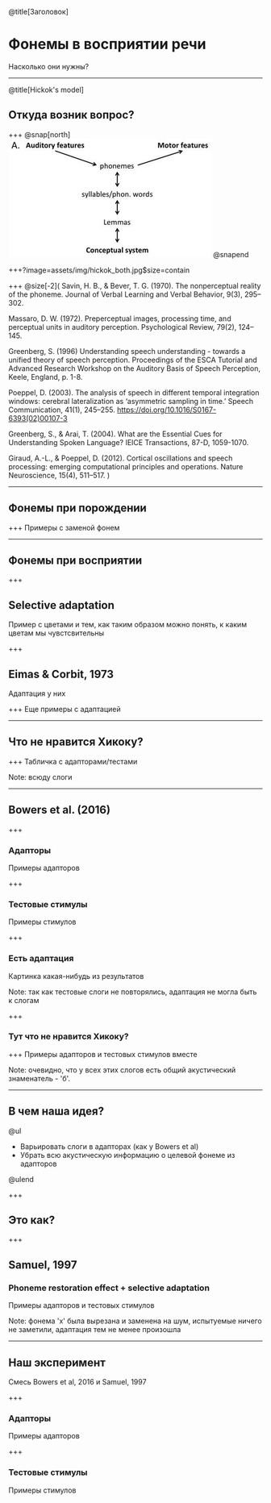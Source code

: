 @title[Заголовок]

# Фонемы в восприятии речи

Насколько они нужны?


---
@title[Hickok's model]
## Откуда возник вопрос?

+++
@snap[north]
![Hickok - asymmetric](assets/img/hickok_symmetric.png)
@snapend

+++?image=assets/img/hickok_both.jpg$size=contain

+++
@size[-2](
Savin, H. B., & Bever, T. G. (1970). The nonperceptual reality of the phoneme. Journal of Verbal Learning and Verbal Behavior, 9(3), 295–302.

Massaro, D. W. (1972). Preperceptual images, processing time, and perceptual units in auditory perception. Psychological Review, 79(2), 124–145.

Greenberg, S. (1996) Understanding speech understanding - towards a unified theory of speech perception. Proceedings of the ESCA Tutorial and Advanced Research Workshop on the Auditory Basis of Speech Perception, Keele, England, p. 1-8.

Poeppel, D. (2003). The analysis of speech in different temporal integration windows: cerebral lateralization as ‘asymmetric sampling in time.’ Speech Communication, 41(1), 245–255. https://doi.org/10.1016/S0167-6393(02)00107-3

Greenberg, S., & Arai, T. (2004). What are the Essential Cues for Understanding Spoken Language? IEICE Transactions, 87-D, 1059-1070.

Giraud, A.-L., & Poeppel, D. (2012). Cortical oscillations and speech processing: emerging computational principles and operations. Nature Neuroscience, 15(4), 511–517.
)

---
## Фонемы при порождении

+++
Примеры с заменой фонем


---
## Фонемы при восприятии

+++
## Selective adaptation

Пример с цветами и тем, как таким образом можно понять, к каким цветам мы чувстсвительны

+++
## Eimas & Corbit, 1973

Адаптация у них

+++
Еще примеры с адаптацией


---
## Что не нравится Хикоку?

+++
Табличка с адапторами/тестами

Note:
всюду слоги


---
## Bowers et al. (2016)

+++
### Адапторы

Примеры адапторов

+++
### Тестовые стимулы

Примеры стимулов

+++
### Есть адаптация

Картинка какая-нибудь из результатов

Note:
так как тестовые слоги не повторялись, адаптация не могла быть к слогам

+++
### Тут что не нравится Хикоку?

+++
Примеры адапторов и тестовых стимулов вместе

Note:
очевидно, что у всех этих слогов есть общий акустический знаменатель - 'б'.


---
## В чем наша идея?

@ul

- Варьировать слоги в адапторах (как у Bowers et al)
- Убрать всю акустическую информацию о целевой фонеме из адапторов

@ulend

+++
## Это как?


+++

## Samuel, 1997

### Phoneme restoration effect + selective adaptation

Примеры адапторов и тестовых стимулов

Note: 
фонема 'x' была вырезана и заменена на шум, испытуемые ничего не заметили, адаптация тем не менее произошла


---
## Наш эксперимент

Смесь Bowers et al, 2016 и Samuel, 1997

+++
### Адапторы

Примеры адапторов

+++
### Тестовые стимулы

Примеры стимулов

